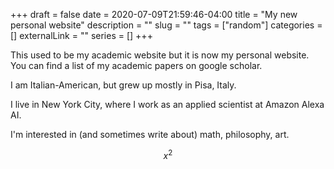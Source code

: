 +++ 
draft = false
date = 2020-07-09T21:59:46-04:00
title = "My new personal website"
description = ""
slug = "" 
tags = ["random"]
categories = []
externalLink = ""
series = []
+++


This used to be my academic website but it is now my personal website. You can find a list of my academic papers on google scholar.

I am Italian-American, but grew up mostly in Pisa, Italy. 

I live in New York City, where I work as an applied scientist at Amazon Alexa AI.

I'm interested in (and sometimes write about) math, philosophy, art.


$$x^2$$


